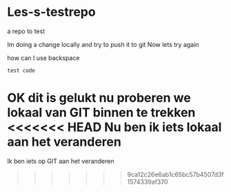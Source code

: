 # Les-s-testrepo
a repo to test


Im doing a change locally and try to push it to git
Now lets try again  

how can I use backspace

```
test code
```

OK dit is gelukt nu proberen we lokaal van GIT binnen te trekken  
<<<<<<< HEAD
Nu ben ik iets lokaal aan het veranderen
=======
Ik ben iets op GIT aan het veranderen

>>>>>>> 9ca12c26e6ab1c65bc57b4507d3f1574339af370
